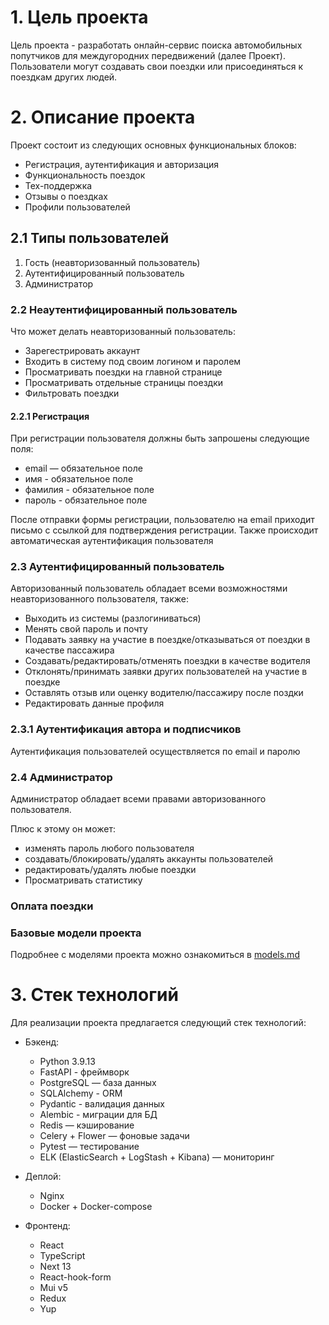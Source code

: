 # 1. Цель проекта
Цель проекта - разработать онлайн-сервис поиска автомобильных попутчиков для междугородних передвижений (далее Проект). 
Пользователи могут создавать свои поездки или присоединяться к поездкам других людей.

# 2. Описание проекта
Проект состоит из следующих основных функциональных блоков:

- Регистрация, аутентификация и авторизация
- Функциональность поездок
- Тех-поддержка
- Отзывы о поездках
- Профили пользователей

## 2.1 Типы пользователей
1. Гость (неавторизованный пользователь)
2. Аутентифицированный пользователь
3. Администратор

### 2.2 Неаутентифицированный пользователь
Что может делать неавторизованный пользователь:
- Зарегестрировать аккаунт
- Входить в систему под своим логином и паролем
- Просматривать поездки на главной странице
- Просматривать отдельные страницы поездки
- Фильтровать поездки

#### 2.2.1 Регистрация
При регистрации пользователя должны быть запрошены
следующие поля:

* email — обязательное поле
* имя - обязательное поле
* фамилия - обязательное поле
* пароль - обязательное поле

После отправки формы регистрации, пользователю на email приходит письмо
с ссылкой для подтверждения регистрации. Также происходит автоматическая
аутентификация пользователя


### 2.3 Аутентифицированный пользователь
Авторизованный пользователь обладает всеми возможностями неавторизованного пользователя, также:

- Выходить из системы (разлогиниваться)
- Менять свой пароль и почту
- Подавать заявку на участие в поездке/отказываться от поездки в качестве пассажира
- Создавать/редактировать/отменять поездки в качестве водителя
- Отклонять/принимать заявки других пользователей на участие в поездке
- Оставлять отзыв или оценку водителю/пассажиру после поздки
- Редактировать данные профиля

### 2.3.1 Аутентификация автора и подписчиков

Аутентификация пользователей осуществляется по email и паролю


### 2.4 Администратор
Администратор обладает всеми правами авторизованного пользователя. 

Плюс к этому он может:

- изменять пароль любого пользователя
- создавать/блокировать/удалять аккаунты пользователей
- редактировать/удалять любые поездки
- Просматривать статистику

### Оплата поездки
### Базовые модели проекта
Подробнее с моделями проекта можно ознакомиться в [models.md](models.md)


# 3. Стек технологий

Для реализации проекта предлагается следующий стек технологий:

* Бэкенд:
    - Python 3.9.13
    - FastAPI - фреймворк
    - PostgreSQL — база данных
    - SQLAlchemy - ORM
    - Pydantic - валидация данных
    - Alembic - миграции для БД
    - Redis — кэширование
    - Celery + Flower — фоновые задачи
    - Pytest — тестирование
    - ELK (ElasticSearch + LogStash + Kibana) — мониторинг

* Деплой:
    - Nginx
    - Docker + Docker-compose

* Фронтенд:
    - React
    - TypeScript
    - Next 13
    - React-hook-form
    - Mui v5
    - Redux
    - Yup
